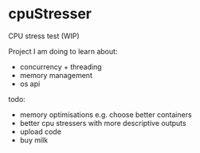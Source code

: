 # cpuStresser
CPU stress test (WIP)

Project I am doing to learn about:
- concurrency + threading
- memory management
- os api

todo:
- memory optimisations e.g. choose better containers
- better cpu stressers with more descriptive outputs
- upload code
- buy milk
